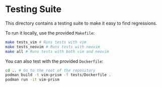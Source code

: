 # Testing Suite

This directory contains a testing suite to make it easy to find regressions.

To run it locally, use the provided `Makefile`:
```bash
make tests_vim # Runs tests with vim
make tests_neovim # Runs tests with neovim
make all # Runs tests with both vim and neovim
```

You can also test with the provided `Dockerfile`:
```bash
cd .. # Go to the root of the repository
podman build -t vim-prism -f tests/Dockerfile .
podman run -it vim-prism
```
